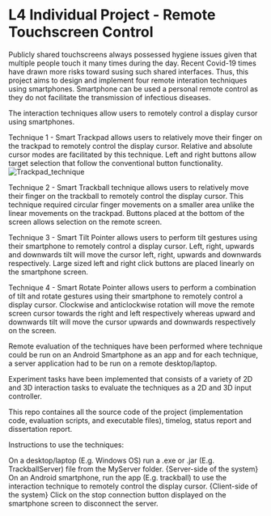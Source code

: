 # L4 Individual Project - Remote Touchscreen Control

Publicly shared touchscreens always possessed hygiene issues given that multiple people touch it many times during the day. Recent Covid-19 times have drawn more risks toward susing such shared interfaces. Thus, this project aims to design and implement four remote interation techniques using smartphones. Smartphone can be used a personal remote control as they do not facilitate the transmission of infectious diseases.  

The interaction techniques allow users to remotely control a display cursor using smartphones. 

Technique 1 - Smart Trackpad allows users to relatively move their finger on the trackpad to remotely control the display cursor. Relative and absolute cursor modes are facilitated by this technique. Left and right buttons allow target selection that follow the conventional button functionality. 
![Trackpad_technique](https://github.com/Sadya-afreen/L4Project-RemoteTouchscreenControl/tree/main/Proj_Images/Trackpad_collage.png)

Technique 2 - Smart Trackball technique allows users to relatively move their finger on the trackball to remotely control the display cursor. This technique required circular finger movements on a smaller area unlike the linear movements on the trackpad. Buttons placed at the bottom of the screen allows selection on the remote screen.

Technique 3 - Smart Tilt Pointer allows users to perform tilt gestures using their smartphone to remotely control a display cursor. Left, right, upwards and downwards tilt will move the cursor left, right, upwards and downwards respectively. Large sized left and right click buttons are placed linearly on the smartphone screen. 

Technique 4 - Smart Rotate Pointer allows users to perform a combination of tilt and rotate gestures using their smartphone to remotely control a display cursor. Clockwise and anticlockwise rotation will move the remote screen cursor towards the right and left respectively whereas upward and downwards tilt will move the cursor upwards and downwards respectively on the screen.

Remote evaluation of the techniques have been performed where technique could be run on an Android Smartphone as an app and for each technique, a server application had to be run on a remote desktop/laptop.

Experiment tasks have been implemented that consists of a variety of 2D and 3D interaction tasks to evaluate the techniques as a 2D and 3D input controller.

This repo containes all the source code of the project (implementation code, evaluation scripts, and executable files), timelog, status report and dissertation report.

Instructions to use the techniques:

On a desktop/laptop (E.g. Windows OS) run a .exe or .jar (E.g. TrackballServer) file from the MyServer folder. {Server-side of the system}
On an Android smartphone, run the app (E.g. trackball) to use the interaction technique to remotely control the display cursor. {Client-side of the system}
Click on the stop connection button displayed on the smartphone screen to disconnect the server.
